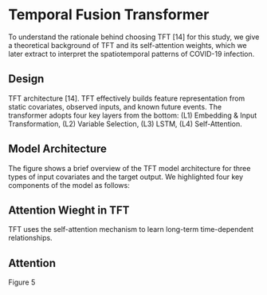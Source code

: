 # Temporal Fusion Transformer
To understand the rationale behind choosing TFT [14] for
this study, we give a theoretical background of TFT and its
self-attention weights, which we later extract to interpret the
spatiotemporal patterns of COVID-19 infection.

## Design

TFT architecture [14]. TFT effectively builds feature
representation from static covariates, observed inputs, and
known future events. The transformer adopts four key layers
from the bottom: (L1) Embedding & Input Transformation,
(L2) Variable Selection, (L3) LSTM, (L4) Self-Attention.

## Model Architecture

The figure shows a brief overview of the TFT model architecture
for three types of input covariates and the target output. We
highlighted four key components of the model as follows:

## Attention Wieght in TFT

TFT uses the self-attention mechanism to learn long-term
time-dependent relationships.

## Attention

Figure 5